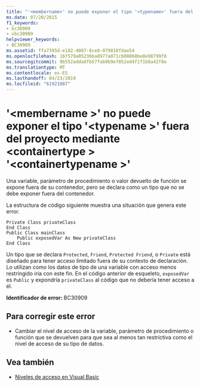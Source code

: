 ```yaml
---
title: "'<membername>' no puede exponer el tipo '<typename>' fuera del proyecto mediante <containertype> '<containertypename>'"
ms.date: 07/20/2015
f1_keywords:
- bc30909
- vbc30909
helpviewer_keywords:
- BC30909
ms.assetid: ffa7395d-e182-4087-8ce8-079810fdae54
ms.openlocfilehash: 16f579a05236ba8977a071cb08068be8e98799f8
ms.sourcegitcommit: 9b552addadfb57fab0b9e7852ed4f1f1b8a42f8e
ms.translationtype: MT
ms.contentlocale: es-ES
ms.lasthandoff: 04/23/2019
ms.locfileid: "61921087"
---
```

# <a name="membername-cannot-expose-type-typename-outside-the-project-through-containertype-containertypename"></a>'\<membername >' no puede exponer el tipo '\<typename >' fuera del proyecto mediante \<containertype > '\<containertypename >'
Una variable, parámetro de procedimiento o valor devuelto de función se expone fuera de su contenedor, pero se declara como un tipo que no se debe exponer fuera del contenedor.  
  
 La estructura de código siguiente muestra una situación que genera este error.  
  
```  
Private Class privateClass  
End Class  
Public Class mainClass  
    Public exposedVar As New privateClass  
End Class  
```  
  
 Un tipo que se declara `Protected`, `Friend`, `Protected Friend`, o `Private` está diseñado para tener acceso limitado fuera de su contexto de declaración. Lo utilizan como los datos de tipo de una variable con acceso menos restringido iría con este fin. En el código anterior de esqueleto, `exposedVar` es `Public` y expondría `privateClass` al código que no debería tener acceso a él.  
  
 **Identificador de error:** BC30909  
  
## <a name="to-correct-this-error"></a>Para corregir este error  
  
-   Cambiar el nivel de acceso de la variable, parámetro de procedimiento o función que se devuelven para que sea al menos tan restrictiva como el nivel de acceso de su tipo de datos.  
  
## <a name="see-also"></a>Vea también

- [Niveles de acceso en Visual Basic](../../../visual-basic/programming-guide/language-features/declared-elements/access-levels.md)
